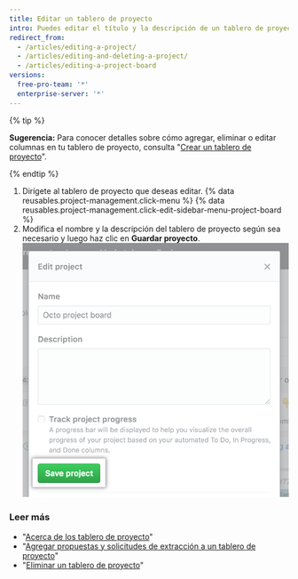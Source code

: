 ```yaml
---
title: Editar un tablero de proyecto
intro: Puedes editar el título y la descripción de un tablero de proyecto existente.
redirect_from:
  - /articles/editing-a-project/
  - /articles/editing-and-deleting-a-project/
  - /articles/editing-a-project-board
versions:
  free-pro-team: '*'
  enterprise-server: '*'
---
```


{% tip %}

**Sugerencia:** Para conocer detalles sobre cómo agregar, eliminar o editar columnas en tu tablero de proyecto, consulta "[Crear un tablero de proyecto](/articles/creating-a-project-board)".

{% endtip %}

1. Dirígete al tablero de proyecto que deseas editar.
{% data reusables.project-management.click-menu %}
{% data reusables.project-management.click-edit-sidebar-menu-project-board %}
4. Modifica el nombre y la descripción del tablero de proyecto según sea necesario y luego haz clic en **Guardar proyecto**. ![Campos con el nombre y la descripción del tablero de proyecto y botón Guardar proyecto](/assets/images/help/projects/edit-project-board-save-button.png)

### Leer más

- "[Acerca de los tablero de proyecto](/articles/about-project-boards)"
- "[Agregar propuestas y solicitudes de extracción a un tablero de proyecto](/articles/adding-issues-and-pull-requests-to-a-project-board)"
- "[Eliminar un tablero de proyecto](/articles/deleting-a-project-board)"
